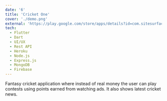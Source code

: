 ```yaml
---
date: '6'
title: 'Cricket One'
cover: './demo.png'
external: 'https://play.google.com/store/apps/details?id=com.sitesurface.ssam'
tech:
  - Flutter
  - Dart
  - UI/UX
  - Rest API
  - Heroku
  - Node.js
  - Express.js
  - MongoDB
  - Firebase
---
```


Fantasy cricket application where instead of real money the user can play contests using points earned from watching ads. It also shows latest cricket news.
